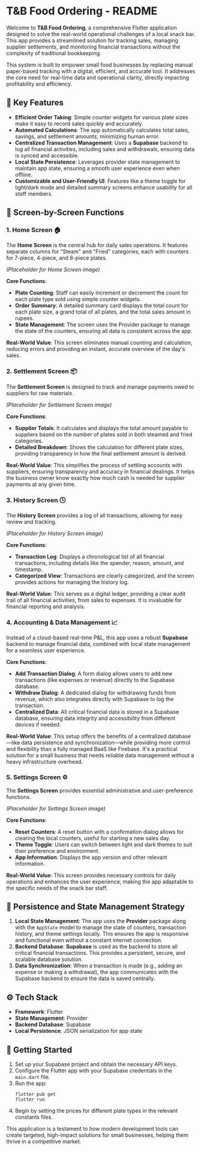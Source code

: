 # T&B Food Ordering - README

Welcome to **T&B Food Ordering**, a comprehensive Flutter application designed to solve the real-world operational challenges of a local snack bar. This app provides a streamlined solution for tracking sales, managing supplier settlements, and monitoring financial transactions without the complexity of traditional bookkeeping.

This system is built to empower small food businesses by replacing manual paper-based tracking with a digital, efficient, and accurate tool. It addresses the core need for real-time data and operational clarity, directly impacting profitability and efficiency.

## 🌟 Key Features

*   **Efficient Order Taking**: Simple counter widgets for various plate sizes make it easy to record sales quickly and accurately.
*   **Automated Calculations**: The app automatically calculates total sales, savings, and settlement amounts, minimizing human error.
*   **Centralized Transaction Management**: Uses a **Supabase** backend to log all financial activities, including sales and withdrawals, ensuring data is synced and accessible.
*   **Local State Persistence**: Leverages provider state management to maintain app state, ensuring a smooth user experience even when offline.
*   **Customizable and User-Friendly UI**: Features like a theme toggle for light/dark mode and detailed summary screens enhance usability for all staff members.

## 📱 Screen-by-Screen Functions

### 1. Home Screen 🏠

The **Home Screen** is the central hub for daily sales operations. It features separate columns for "Steam" and "Fried" categories, each with counters for 7-piece, 4-piece, and 8-piece plates.

*(Placeholder for Home Screen image)*

**Core Functions**:
*   **Plate Counting**: Staff can easily increment or decrement the count for each plate type sold using simple counter widgets.
*   **Order Summary**: A detailed summary card displays the total count for each plate size, a grand total of all plates, and the total sales amount in rupees.
*   **State Management**: The screen uses the Provider package to manage the state of the counters, ensuring all data is consistent across the app.

**Real-World Value**: This screen eliminates manual counting and calculation, reducing errors and providing an instant, accurate overview of the day's sales.

### 2. Settlement Screen 📦

The **Settlement Screen** is designed to track and manage payments owed to suppliers for raw materials.

*(Placeholder for Settlement Screen image)*

**Core Functions**:
*   **Supplier Totals**: It calculates and displays the total amount payable to suppliers based on the number of plates sold in both steamed and fried categories.
*   **Detailed Breakdown**: Shows the calculation for different plate sizes, providing transparency in how the final settlement amount is derived.

**Real-World Value**: This simplifies the process of settling accounts with suppliers, ensuring transparency and accuracy in financial dealings. It helps the business owner know exactly how much cash is needed for supplier payments at any given time.

### 3. History Screen 🕓

The **History Screen** provides a log of all transactions, allowing for easy review and tracking.

*(Placeholder for History Screen image)*

**Core Functions**:
*   **Transaction Log**: Displays a chronological list of all financial transactions, including details like the spender, reason, amount, and timestamp.
*   **Categorized View**: Transactions are clearly categorized, and the screen provides actions for managing the history log.

**Real-World Value**: This serves as a digital ledger, providing a clear audit trail of all financial activities, from sales to expenses. It is invaluable for financial reporting and analysis.

### 4. Accounting & Data Management 📈

Instead of a cloud-based real-time P&L, this app uses a robust **Supabase** backend to manage financial data, combined with local state management for a seamless user experience.

**Core Functions**:
*   **Add Transaction Dialog**: A form dialog allows users to add new transactions (like expenses or revenue) directly to the Supabase database.
*   **Withdraw Dialog**: A dedicated dialog for withdrawing funds from revenue, which also integrates directly with Supabase to log the transaction.
*   **Centralized Data**: All critical financial data is stored in a Supabase database, ensuring data integrity and accessibility from different devices if needed.

**Real-World Value**: This setup offers the benefits of a centralized database—like data persistence and synchronization—while providing more control and flexibility than a fully managed BaaS like Firebase. It's a practical solution for a small business that needs reliable data management without a heavy infrastructure overhead.

### 5. Settings Screen ⚙️

The **Settings Screen** provides essential administrative and user-preference functions.

*(Placeholder for Settings Screen image)*

**Core Functions**:
*   **Reset Counters**: A reset button with a confirmation dialog allows for clearing the local counters, useful for starting a new sales day.
*   **Theme Toggle**: Users can switch between light and dark themes to suit their preference and environment.
*   **App Information**: Displays the app version and other relevant information.

**Real-World Value**: This screen provides necessary controls for daily operations and enhances the user experience, making the app adaptable to the specific needs of the snack bar staff.

## 💾 Persistence and State Management Strategy

1.  **Local State Management**: The app uses the **Provider** package along with the `AppState` model to manage the state of counters, transaction history, and theme settings locally. This ensures the app is responsive and functional even without a constant internet connection.
2.  **Backend Database**: **Supabase** is used as the backend to store all critical financial transactions. This provides a persistent, secure, and scalable database solution.
3.  **Data Synchronization**: When a transaction is made (e.g., adding an expense or making a withdrawal), the app communicates with the Supabase backend to ensure the data is saved centrally.

## ⚙️ Tech Stack

*   **Framework**: Flutter
*   **State Management**: Provider
*   **Backend Database**: Supabase
*   **Local Persistence**: JSON serialization for app state

## 🚀 Getting Started

1.  Set up your Supabase project and obtain the necessary API keys.
2.  Configure the Flutter app with your Supabase credentials in the `main.dart` file.
3.  Run the app:
    ```
    flutter pub get
    flutter run
    ```
4.  Begin by setting the prices for different plate types in the relevant constants files.

This application is a testament to how modern development tools can create targeted, high-impact solutions for small businesses, helping them thrive in a competitive market.
